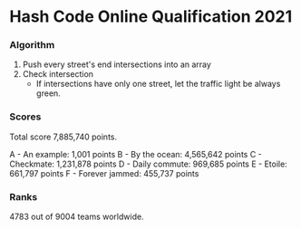 # Hash Code Online Qualification 2021
### Algorithm
1. Push every street's end intersections into an array 
2. Check intersection
    - If intersections have only one street, let the traffic light be always green.

### Scores
Total score 7,885,740 points.

A - An example: 1,001 points
B - By the ocean: 4,565,642 points
C - Checkmate: 1,231,878 points
D - Daily commute: 969,685 points
E - Etoile: 661,797 points
F - Forever jammed: 455,737 points

### Ranks
4783 out of 9004 teams worldwide.
